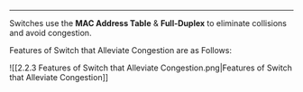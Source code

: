 
---
Switches use the **MAC Address Table** & **Full-Duplex** to eliminate collisions and avoid congestion.

Features of Switch that Alleviate Congestion are as Follows:

![[2.2.3 Features of Switch that Alleviate Congestion.png|Features of Switch that Alleviate Congestion]]